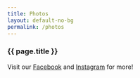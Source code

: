 ```yaml
---
title: Photos
layout: default-no-bg
permalink: /photos
---
```

<div class="main-contents-area">
<h3 class="no-bg">{{ page.title }}</h3>

Visit our <a href="https://www.facebook.com/TAP.BOS/">Facebook</a> and <a href="">Instagram</a> for more!

<div class='embedsocial-instagram' data-ref="43d6c3ad188365f7f6ff4eb4eafe7a32bf07418c">
</div>
<script>(function(d, s, id){var js; if (d.getElementById(id)) {return;} js = d.createElement(s); js.id = id; js.src = "https://embedsocial.com/embedscript/in.js"; d.getElementsByTagName("head")[0].appendChild(js);}(document, "script", "EmbedSocialInstagramScript"));
</script>